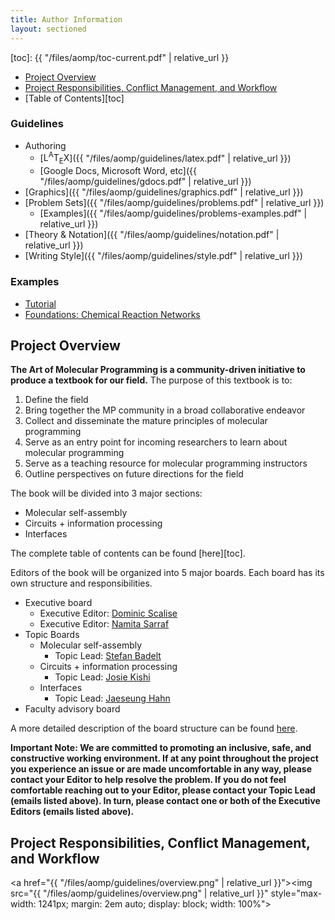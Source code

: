 ```yaml
---
title: Author Information
layout: sectioned
---
```


[toc]: {{ "/files/aomp/toc-current.pdf" | relative_url }}

- [Project Overview](#overview)
- [Project Responsibilities, Conflict Management, and Workflow](#responsibilities)
- [Table of Contents][toc]

### Guidelines

- Authoring
    - [<span class="latex">L<sup>A</sup>T<sub>E</sub>X</span>]({{ "/files/aomp/guidelines/latex.pdf" | relative_url }})
    - [Google Docs, Microsoft Word, etc]({{ "/files/aomp/guidelines/gdocs.pdf" | relative_url }})
- [Graphics]({{ "/files/aomp/guidelines/graphics.pdf" | relative_url }})
- [Problem Sets]({{ "/files/aomp/guidelines/problems.pdf" | relative_url }})
    - [Examples]({{ "/files/aomp/guidelines/problems-examples.pdf" | relative_url }})
- [Theory & Notation]({{ "/files/aomp/guidelines/notation.pdf" | relative_url }})
- [Writing Style]({{ "/files/aomp/guidelines/style.pdf" | relative_url }})

### Examples
- [Tutorial](examples/tutorial)
- [Foundations: Chemical Reaction Networks](examples/crn)

<!--section-->

<a name="overview"></a>
## Project Overview

**The Art of Molecular Programming is a community-driven initiative to produce a textbook for our field.**
The purpose of this textbook is to:

1. Define the field
2. Bring together the MP community in a broad collaborative endeavor
3. Collect and disseminate the mature principles of molecular programming
4. Serve as an entry point for incoming researchers to learn about molecular programming
5. Serve as a teaching resource for molecular programming instructors
6. Outline perspectives on future directions for the field

The book will be divided into 3 major sections:
- Molecular self-assembly
- Circuits + information processing
- Interfaces

The complete table of contents can be found [here][toc].

Editors of the book will be organized into 5 major boards.
Each board has its own structure and responsibilities.
- Executive board
    - Executive Editor: [Dominic Scalise](mailto:scalise@caltech.edu)
    - Executive Editor: [Namita Sarraf](mailto:namita@caltech.edu)
- Topic Boards
    - Molecular self-assembly
        - Topic Lead: [Stefan Badelt](mailto:stef@tbi.univie.ac.at)
    - Circuits + information processing
        - Topic Lead: [Josie Kishi](mailto:jocelyn.kishi@wyss.harvard.edu)
    - Interfaces
        - Topic Lead: [Jaeseung Hahn](mailto:jaeseung.hahn@gmail.com)
- Faculty advisory board

A more detailed description of the board structure can be found [here](https://docs.google.com/document/d/1UiZXaSlUMActvVOw3n4p13Of5qwVBX0ZKAJipjPW4HE/edit).

**Important Note: We are committed to promoting an inclusive, safe, and constructive working environment. If at any point throughout the project you experience an issue or are made uncomfortable in any way, please contact your Editor to help resolve the problem. If you do not feel comfortable reaching out to your Editor, please contact your Topic Lead (emails listed above). In turn, please contact one or both of the Executive Editors (emails listed above).**

<!--section-->

<a name="responsibilities"></a>
## Project Responsibilities, Conflict Management, and Workflow

<a href="{{ "/files/aomp/guidelines/overview.png" | relative_url }}"><img src="{{ "/files/aomp/guidelines/overview.png" | relative_url }}" style="max-width: 1241px; margin: 2em auto; display: block; width: 100%"></a>
